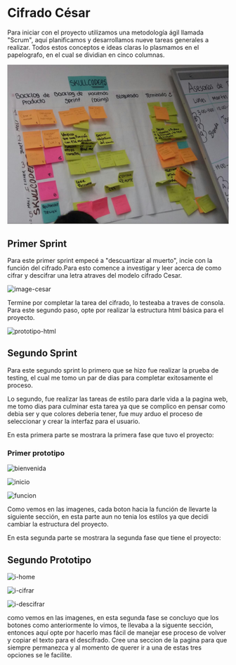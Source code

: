 # Cifrado César
Para iniciar con el proyecto utilizamos una metodología ágil llamada "Scrum", aquí planificamos
y desarrollamos nueve tareas generales a realizar. Todos estos conceptos e ideas claras lo plasmamos
en el papelografo, en el cual se dividian en cinco columnas.

![papelografo](readme-image/sprint-papelografo.jpeg "sprint-papelote")

## Primer Sprint 
Para este primer sprint empecé a "descuartizar al muerto", incie con la función del cifrado.Para esto 
comence a investigar y leer acerca de como cifrar y descifrar una letra atraves del modelo cifrado Cesar.

![image-cesar]()

Termine por completar la tarea del cifrado, lo testeaba a traves de consola. Para este segundo paso, opte
por realizar la estructura html básica para el proyecto.

![prototipo-html]()

## Segundo Sprint
Para este segundo sprint lo primero que se hizo fue realizar la prueba de testing, el cual me tomo un par
de dias para completar exitosamente el proceso.

Lo segundo, fue realizar las tareas de estilo para darle vida a la pagina web, me tomo dias para culminar esta 
tarea ya que se complico en pensar como debia ser y que colores deberia tener, fue muy arduo el proceso de 
seleccionar y crear la interfaz para el usuario. 

En esta primera parte se mostrara la primera fase que tuvo el proyecto:

### Primer prototipo
![bienvenida]()

![inicio]()

![funcion]()

Como vemos en las imagenes, cada boton hacia la función de llevarte la siguiente sección, en esta parte aun no 
tenia los estilos ya que decidi cambiar la estructura del proyecto.

En esta segunda parte se mostrara la segunda fase que tiene el proyecto:
## Segundo Prototipo
![i-home]()

![i-cifrar]()

![i-descifrar]()

como vemos en las imagenes, en esta segunda fase se concluyo que los botones como anteriormente lo vimos,
te llevaba a la siguente sección, entonces aquí opte por hacerlo mas fácil de manejar ese proceso de volver
y copiar el texto para el descifrado. Cree una seccion de la pagina para que siempre permanezca y al momento
de querer ir a una de estas tres opciones se le facilite.
